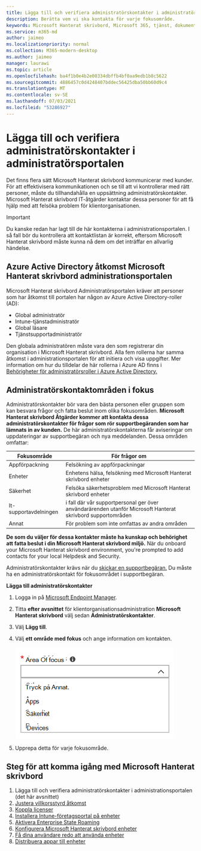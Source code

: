 ```yaml
---
title: Lägga till och verifiera administratörskontakter i administratörsportalen
description: Berätta vem vi ska kontakta för varje fokusområde.
keywords: Microsoft Hanterat skrivbord, Microsoft 365, tjänst, dokumentation
ms.service: m365-md
author: jaimeo
ms.localizationpriority: normal
ms.collection: M365-modern-desktop
ms.author: jaimeo
manager: laurawi
ms.topic: article
ms.openlocfilehash: ba4f1b0e4b2e00334dbffb4bf0aa9edb1b8c5622
ms.sourcegitcommit: 4886457c0d4248407bddec56425dba50bb60d9c4
ms.translationtype: MT
ms.contentlocale: sv-SE
ms.lasthandoff: 07/03/2021
ms.locfileid: "53286927"
---
```

# <a name="add-and-verify-admin-contacts-in-the-admin-portal"></a>Lägga till och verifiera administratörskontakter i administratörsportalen

Det finns flera sätt Microsoft Hanterat skrivbord kommunicerar med kunder. För att effektivisera kommunikationen och se till att vi kontrollerar med rätt personer, måste du tillhandahålla en uppsättning administratörskontakter. Microsoft Hanterat skrivbord IT-åtgärder kontaktar dessa personer för att få hjälp med att felsöka problem för klientorganisationen.

> [!IMPORTANT]
> Du kanske redan har lagt till de här kontakterna i administrationsportalen. I så fall bör du kontrollera att kontaktlistan är korrekt, eftersom  Microsoft Hanterat skrivbord måste kunna nå dem om det inträffar en allvarlig händelse.

## <a name="azure-active-directory-access-for-microsoft-managed-desktop-admin-portal"></a>Azure Active Directory åtkomst Microsoft Hanterat skrivbord administrationsportalen

Microsoft Hanterat skrivbord Administratörsportalen kräver att personer som har åtkomst till portalen har någon av Azure Active Directory-roller (AD):

- Global administratör
- Intune-tjänstadministratör
- Global läsare
- Tjänstsupportadministratör

Den globala administratören måste vara den som registrerar din organisation i Microsoft Hanterat skrivbord. Alla fem rollerna har samma åtkomst i administrationsportalen för att initiera och visa uppgifter. Mer information om hur du tilldelar de här rollerna i Azure AD finns i [Behörigheter för administratörsroller i Azure Active Directory.](/azure/active-directory/users-groups-roles/directory-assign-admin-roles)

## <a name="admin-contact-areas-of-focus"></a>Administratörskontaktområden i fokus

Administratörskontakter bör vara den bästa personen eller gruppen som kan besvara frågor och fatta beslut inom olika fokusområden. **Microsoft Hanterat skrivbord Åtgärder kommer att kontakta dessa administratörskontakter för frågor som rör supportbegäranden som har lämnats in av kunden.** De här administratörskontakterna får aviseringar om uppdateringar av supportbegäran och nya meddelanden. Dessa områden omfattar:

Fokusområde | För frågor om
--- | ---
Appförpackning | Felsökning av appförpackningar
Enheter | Enhetens hälsa, felsökning med Microsoft Hanterat skrivbord enheter
Säkerhet | Felsöka säkerhetsproblem med Microsoft Hanterat skrivbord enheter
It-supportavdelningen | i fall där vår supportpersonal ger över användarärenden utanför Microsoft Hanterat skrivbord supportområden 
Annat | För problem som inte omfattas av andra områden

**De som du väljer för dessa kontakter måste ha kunskap och behörighet att fatta beslut i din Microsoft Hanterat skrivbord miljö.** När du onboard your Microsoft Hanterat skrivbord environment, you're prompted to add contacts for your local Helpdesk and Security. 

Administratörskontakter krävs när du [skickar en supportbegäran.](../service-description/support.md) Du måste ha en administratörskontakt för fokusområdet i supportbegäran.

**Lägga till administratörskontakter**

1. Logga in på [Microsoft Endpoint Manager](https://endpoint.microsoft.com).

2. Titta **efter avsnittet** för klientorganisationsadministration **Microsoft Hanterat skrivbord** välj sedan **Administratörskontakter**.

3. Välj **Lägg till**.

4. Välj **ett område med fokus** och ange information om kontakten. 

    ![listan över fokusområden, till exempel Andra, Appar och Säkerhet](../../media/areaoffocus.png)

5. Upprepa detta för varje fokusområde.

## <a name="steps-to-get-started-with-microsoft-managed-desktop"></a>Steg för att komma igång med Microsoft Hanterat skrivbord

1. Lägga till och verifiera administratörskontakter i administrationsportalen (det här avsnittet)
2. [Justera villkorsstyrd åtkomst](conditional-access.md)
3. [Koppla licenser](assign-licenses.md)
4. [Installera Intune-företagsportal på enheter](company-portal.md)
5. [Aktivera Enterprise State Roaming](enterprise-state-roaming.md)
6. [Konfigurera Microsoft Hanterat skrivbord enheter](set-up-devices.md)
7. [Få dina användare redo att använda enheter](get-started-devices.md)
8. [Distribuera appar till enheter](deploy-apps.md)
